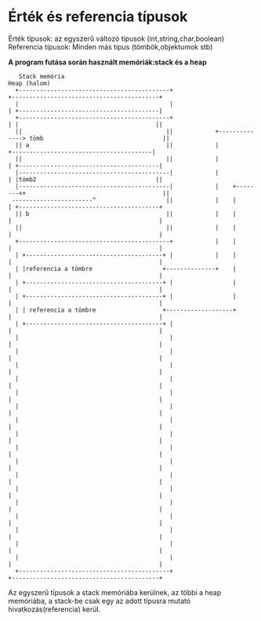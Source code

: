 ﻿# Érték és referencia típusok

Érték típusok: az egyszerű változó típusok (int,string,char,boolean)
Referencia típusok: Minden más típus (tömbök,objektumok stb)

**A program futása során használt memóriák:stack és a heap**

       Stack memória                                                         Heap (halom)
      +-------------------------------------------+                         +------------------------------------------+
      |                                           |                         | +----------------------------------------|
      +-------------------------------------------+                         | |                                       ||
      ||                                         ||            +--------------> tömb                                  ||
      || a                                       ||            |              +----------------------------------------|
      ||                                         ||            |            | +----------------------------------------|
      |-------------------------------------------|            |            | |tömb2                                  ||
      |-------------------------------------------|            |    +--------<+                                       ||
     -----------------------^                    ||            |    |       | +----------------------------------------+
      || b                                       ||            |    |       |                                          |
      ||                                         ||            |    |       |                                          |
      +-------------------------------------------+            |    |       |                                          |
      | +---------------------------------------+ |            |    |       |                                          |
      | |referencia a tömbre                    +--------------+    |       |                                          |
      | +---------------------------------------+ |                 |       |                                          |
      | +---------------------------------------+ |                 |       |                                          |
      | | referencia a tömbre                   +-------------------+       |                                          |
      | +---------------------------------------+ |                         |                                          |
      |                                           |                         |                                          |
      |                                           |                         |                                          |
      |                                           |                         |                                          |
      |                                           |                         |                                          |
      |                                           |                         |                                          |
      |                                           |                         |                                          |
      |                                           |                         |                                          |
      |                                           |                         |                                          |
      |                                           |                         |                                          |
      |                                           |                         |                                          |
      |                                           |                         |                                          |
      |                                           |                         |                                          |
      |                                           |                         |                                          |
      |                                           |                         |                                          |
      |                                           |                         |                                          |
      |                                           |                         |                                          |
      |                                           |                         |                                          |
      +-------------------------------------------+                         +------------------------------------------+

Az egyszerű típusok a stack memóriába kerülnek, az többi a heap memóriába, a stack-be csak egy az adott típusra mutató hivatkozás(referencia) kerül.
